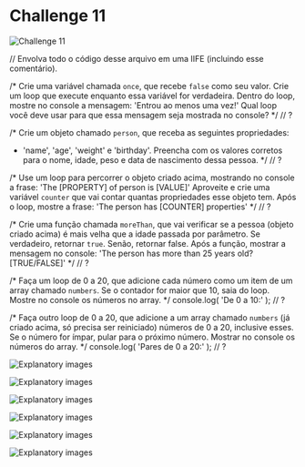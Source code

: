 # Challenge 11

![Challenge 11]()


// Envolva todo o código desse arquivo em uma IIFE (incluindo esse comentário).

/*
Crie uma variável chamada `once`, que recebe `false` como seu valor.
Crie um loop que execute enquanto essa variável for verdadeira. Dentro do
loop, mostre no console a mensagem:
'Entrou ao menos uma vez!'
Qual loop você deve usar para que essa mensagem seja mostrada no console?
*/
// ?

/*
Crie um objeto chamado `person`, que receba as seguintes propriedades:
- 'name', 'age', 'weight' e 'birthday'. Preencha com os valores corretos
para o nome, idade, peso e data de nascimento dessa pessoa.
*/
// ?

/*
Use um loop para percorrer o objeto criado acima, mostrando no console
a frase:
'The [PROPERTY] of person is [VALUE]'
Aproveite e crie uma variável `counter` que vai contar quantas propriedades
esse objeto tem.
Após o loop, mostre a frase:
'The person has [COUNTER] properties'
*/
// ?

/*
Crie uma função chamada `moreThan`, que vai verificar se a pessoa (objeto
criado acima) é mais velha que a idade passada por parâmetro.
Se verdadeiro, retornar `true`. Senão, retornar false.
Após a função, mostrar a mensagem no console:
'The person has more than 25 years old? [TRUE/FALSE]'
*/
// ?

/*
Faça um loop de 0 a 20, que adicione cada número como um item de um
array chamado `numbers`. Se o contador for maior que 10, saia do loop.
Mostre no console os números no array.
*/
console.log( 'De 0 a 10:' );
// ?

/*
Faça outro loop de 0 a 20, que adicione a um array chamado `numbers` (já
criado acima, só precisa ser reiniciado) números de 0 a 20, inclusive
esses. Se o número for ímpar, pular para o próximo número.
Mostrar no console os números do array.
*/
console.log( 'Pares de 0 a 20:' );
// ?

![Explanatory images]()

![Explanatory images]()

![Explanatory images]()

![Explanatory images]()

![Explanatory images]()

![Explanatory images]()